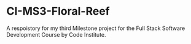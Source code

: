 # CI-MS3-Floral-Reef
 A respoistory for my third Milestone project for the Full Stack Software Development Course by Code Institute.
